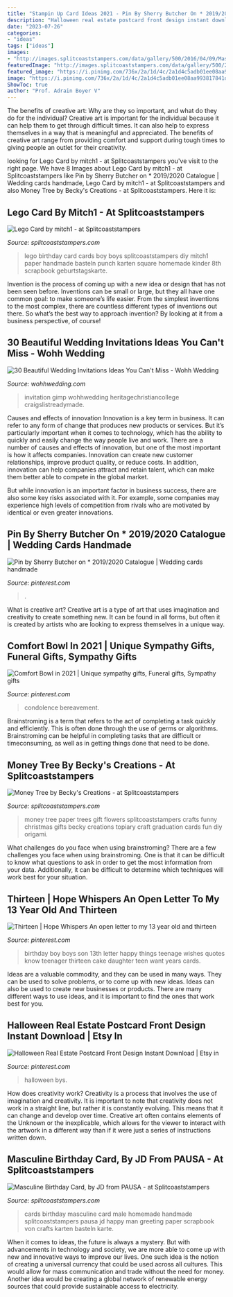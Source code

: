 ```yaml
---
title: "Stampin Up Card Ideas 2021 - Pin By Sherry Butcher On * 2019/2020 Catalogue"
description: "Halloween real estate postcard front design instant download"
date: "2023-07-26"
categories:
- "ideas"
tags: ["ideas"]
images:
- "http://images.splitcoaststampers.com/data/gallery/500/2016/04/09/Masculine_card_by_JD_from_PAUSA.jpg"
featuredImage: "http://images.splitcoaststampers.com/data/gallery/500/2012/08/02/DSCF6023_800x600_by_mitch1.jpg"
featured_image: "https://i.pinimg.com/736x/2a/1d/4c/2a1d4c5adb01ee08aa993817841d0726.jpg"
image: "https://i.pinimg.com/736x/2a/1d/4c/2a1d4c5adb01ee08aa993817841d0726.jpg"
ShowToc: true
author: "Prof. Adrain Boyer V"
---
```



The benefits of creative art: Why are they so important, and what do they do for the individual?
Creative art is important for the individual because it can help them to get through difficult times. It can also help to express themselves in a way that is meaningful and appreciated. The benefits of creative art range from providing comfort and support during tough times to giving people an outlet for their creativity.

	

		
looking for Lego Card by mitch1 - at Splitcoaststampers you've visit to the right page. We have 8 Images about Lego Card by mitch1 - at Splitcoaststampers like Pin by Sherry Butcher on * 2019/2020 Catalogue | Wedding cards handmade, Lego Card by mitch1 - at Splitcoaststampers and also Money Tree by Becky&#039;s Creations - at Splitcoaststampers. Here it is:
		
    
## Lego Card By Mitch1 - At Splitcoaststampers

<img loading=lazy src="http://images.splitcoaststampers.com/data/gallery/500/2012/08/02/DSCF6023_800x600_by_mitch1.jpg" onerror="this.onerror=null;this.src='https://tse4.mm.bing.net/th?id=OIP.M2XVu0D9RhEClDG3-TSmLwHaFj&amp;pid=15.1';" alt="Lego Card by mitch1 - at Splitcoaststampers">

_Source: splitcoaststampers.com_

>lego birthday card cards boy boys splitcoaststampers diy mitch1 paper handmade basteln punch karten square homemade kinder 8th scrapbook geburtstagskarte. 

	

Invention is the process of coming up with a new idea or design that has not been seen before. Inventions can be small or large, but they all have one common goal: to make someone’s life easier. From the simplest inventions to the most complex, there are countless different types of inventions out there. So what’s the best way to approach invention? By looking at it from a business perspective, of course!

    
## 30 Beautiful Wedding Invitations Ideas You Can&#039;t Miss - Wohh Wedding

<img loading=lazy src="http://wohhwedding.com/wp-content/uploads/2016/11/Wedding-Invitation-Templates.jpg" onerror="this.onerror=null;this.src='https://tse1.mm.bing.net/th?id=OIP.ei0adqovpiYGBcIBNWqGhwHaKX&amp;pid=15.1';" alt="30 Beautiful Wedding Invitations Ideas You Can&#039;t Miss - Wohh Wedding">

_Source: wohhwedding.com_

>invitation gimp wohhwedding heritagechristiancollege craigslistreadymade. 

	

Causes and effects of innovation
Innovation is a key term in business. It can refer to any form of change that produces new products or services. But it’s particularly important when it comes to technology, which has the ability to quickly and easily change the way people live and work.
There are a number of causes and effects of innovation, but one of the most important is how it affects companies. Innovation can create new customer relationships, improve product quality, or reduce costs. In addition, innovation can help companies attract and retain talent, which can make them better able to compete in the global market.

But while innovation is an important factor in business success, there are also some key risks associated with it. For example, some companies may experience high levels of competition from rivals who are motivated by identical or even greater innovations.

    
## Pin By Sherry Butcher On * 2019/2020 Catalogue | Wedding Cards Handmade

<img loading=lazy src="https://i.pinimg.com/736x/e3/f6/d7/e3f6d7b71a21baf50445a41f5fff2344.jpg" onerror="this.onerror=null;this.src='https://tse3.mm.bing.net/th?id=OIP.48wlAx55X_fp_LGD7qdmDgHaJ4&amp;pid=15.1';" alt="Pin by Sherry Butcher on * 2019/2020 Catalogue | Wedding cards handmade">

_Source: pinterest.com_

>. 

	

What is creative art?
Creative art is a type of art that uses imagination and creativity to create something new. It can be found in all forms, but often it is created by artists who are looking to express themselves in a unique way.

    
## Comfort Bowl In 2021 | Unique Sympathy Gifts, Funeral Gifts, Sympathy Gifts

<img loading=lazy src="https://i.pinimg.com/736x/b6/f4/b2/b6f4b24dcc880d91721546505e62a158.jpg" onerror="this.onerror=null;this.src='https://tse2.mm.bing.net/th?id=OIP.96XBd6gqF_nRU2FkMCXKdAHaJo&amp;pid=15.1';" alt="Comfort Bowl in 2021 | Unique sympathy gifts, Funeral gifts, Sympathy gifts">

_Source: pinterest.com_

>condolence bereavement. 

	

Brainstroming is a term that refers to the act of completing a task quickly and efficiently. This is often done through the use of germs or algorithms. Brainstroming can be helpful in completing tasks that are difficult or timeconsuming, as well as in getting things done that need to be done.

    
## Money Tree By Becky&#039;s Creations - At Splitcoaststampers

<img loading=lazy src="http://images.splitcoaststampers.com/data/gallery/3293/2012/06/09/IMG_0061_478x640_by_Becky_s_Creations.jpg" onerror="this.onerror=null;this.src='https://tse2.mm.bing.net/th?id=OIP.8pcN6lP9JNC_EtaSh2uXPgAAAA&amp;pid=15.1';" alt="Money Tree by Becky&#039;s Creations - at Splitcoaststampers">

_Source: splitcoaststampers.com_

>money tree paper trees gift flowers splitcoaststampers crafts funny christmas gifts becky creations topiary craft graduation cards fun diy origami. 

	

What challenges do you face when using brainstroming?
There are a few challenges you face when using brainstroming. One is that it can be difficult to know what questions to ask in order to get the most information from your data. Additionally, it can be difficult to determine which techniques will work best for your situation.

    
## Thirteen | Hope Whispers An Open Letter To My 13 Year Old And Thirteen

<img loading=lazy src="https://i.pinimg.com/736x/18/61/6f/18616ff6eb406f13db368acbf5f2d77b.jpg" onerror="this.onerror=null;this.src='https://tse4.mm.bing.net/th?id=OIP.ubDsPRT1VMAlhLxp5fJCqgAAAA&amp;pid=15.1';" alt="Thirteen | Hope Whispers An open letter to my 13 year old and thirteen">

_Source: pinterest.com_

>birthday boy boys son 13th letter happy things teenage wishes quotes know teenager thirteen cake daughter teen want years cards. 

	

Ideas are a valuable commodity, and they can be used in many ways. They can be used to solve problems, or to come up with new ideas. Ideas can also be used to create new businesses or products. There are many different ways to use ideas, and it is important to find the ones that work best for you.

    
## Halloween Real Estate Postcard Front Design Instant Download | Etsy In

<img loading=lazy src="https://i.pinimg.com/736x/2a/1d/4c/2a1d4c5adb01ee08aa993817841d0726.jpg" onerror="this.onerror=null;this.src='https://tse4.mm.bing.net/th?id=OIP.YcpD9nqipNJOrq9K7zeK1AHaHa&amp;pid=15.1';" alt="Halloween Real Estate Postcard Front Design Instant Download | Etsy in">

_Source: pinterest.com_

>halloween bys. 

	

How does creativity work?
Creativity is a process that involves the use of imagination and creativity. It is important to note that creativity does not work in a straight line, but rather it is constantly evolving. This means that it can change and develop over time. Creative art often contains elements of the Unknown or the inexplicable, which allows for the viewer to interact with the artwork in a different way than if it were just a series of instructions written down.

    
## Masculine Birthday Card, By JD From PAUSA - At Splitcoaststampers

<img loading=lazy src="http://images.splitcoaststampers.com/data/gallery/500/2016/04/09/Masculine_card_by_JD_from_PAUSA.jpg" onerror="this.onerror=null;this.src='https://tse4.mm.bing.net/th?id=OIP.xspXq31Vl3CBnziSIIhQwAHaK8&amp;pid=15.1';" alt="Masculine Birthday Card, by JD from PAUSA - at Splitcoaststampers">

_Source: splitcoaststampers.com_

>cards birthday masculine card male homemade handmade splitcoaststampers pausa jd happy man greeting paper scrapbook von crafts karten basteln karte. 

	

When it comes to ideas, the future is always a mystery. But with advancements in technology and society, we are more able to come up with new and innovative ways to improve our lives. One such idea is the notion of creating a universal currency that could be used across all cultures. This would allow for mass communication and trade without the need for money. Another idea would be creating a global network of renewable energy sources that could provide sustainable access to electricity.

